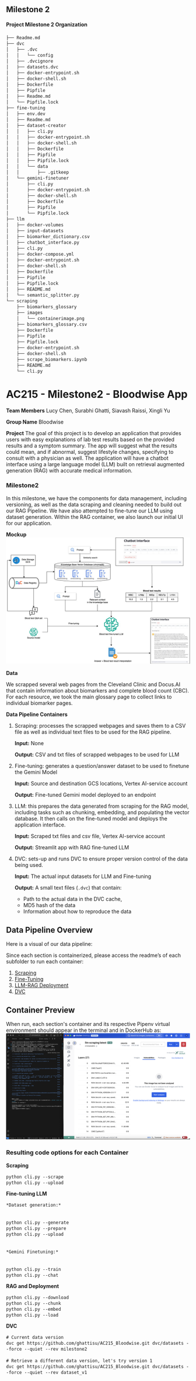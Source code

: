## Milestone 2


#### Project Milestone 2 Organization


```
├── Readme.md
├── dvc
│   ├── .dvc
│   │   └── config
│   ├── .dvcignore
│   ├── datasets.dvc
│   ├── docker-entrypoint.sh
│   ├── docker-shell.sh
│   ├── Dockerfile
│   ├── Pipfile
│   ├── Readme.md
│   └── Pipfile.lock
├── fine-tuning
│   ├── env.dev
│   ├── Readme.md
│   ├── dataset-creator
│   │   ├── cli.py
│   │   ├── docker-entrypoint.sh
│   │   ├── docker-shell.sh
│   │   ├── Dockerfile
│   │   ├── Pipfile
│   │   ├── Pipfile.lock
│   │   └── data
│   │       ├── .gitkeep
│   └── gemini-finetuner
│       ├── cli.py
│       ├── docker-entrypoint.sh
│       ├── docker-shell.sh
│       ├── Dockerfile
│       ├── Pipfile
│       └── Pipfile.lock
├── llm
│   ├── docker-volumes
│   ├── input-datasets
│   ├── biomarker_dictionary.csv
│   ├── chatbot_interface.py
│   ├── cli.py
│   ├── docker-compose.yml
│   ├── docker-entrypoint.sh
│   ├── docker-shell.sh
│   ├── Dockerfile
│   ├── Pipfile
│   ├── Pipfile.lock
│   ├── README.md
│   └── semantic_splitter.py
└── scraping
    ├── biomarkers_glossary
    ├── images
    │   └── containerimage.png
    ├── biomarkers_glossary.csv
    ├── Dockerfile
    ├── Pipfile
    ├── Pipfile.lock
    ├── docker-entrypoint.sh
    ├── docker-shell.sh
    ├── scrape_biomarkers.ipynb
    ├── README.md
    └── cli.py
```


# AC215 - Milestone2 - Bloodwise App


**Team Members**
Lucy Chen, Surabhi Ghatti, Siavash Raissi, Xingli Yu


**Group Name**
Bloodwise


**Project**
The goal of this project is to develop an application that provides users with easy explanations of lab test results based on the provided results and a symptom summary. The app will suggest what the results could mean, and if abnormal, suggest lifestyle changes, specifying to consult with a physician as well. The application will have a chatbot interface using a large language model (LLM) built on retrieval augmented generation (RAG) with accurate medical information.


### Milestone2 ###


In this milestone, we have the components for data management, including versioning, as well as the data scraping and cleaning needed to build out our RAG Pipeline. We have also attempted to fine-tune our LLM using dataset generation. Within the RAG container, we also launch our initial UI for our application.

**Mockup**
![Mockup](Mockup.png)


**Data**

We scrapped several web pages from the Cleveland Clinic and Docus.AI that contain information about biomarkers and complete blood count (CBC). For each resource, we took the main glossary page to collect links to individual biomarker pages.


**Data Pipeline Containers**
1. Scraping: processes the scrapped webpages and saves them to a CSV file as well as individual text files to be used for the RAG pipeline.


	  **Input:** None
	
	
	  **Output:** CSV and txt files of scrapped webpages to be used for LLM


2. Fine-tuning: generates a question/answer dataset to be used to finetune the Gemini Model 


	  **Input:** Source and destination GCS locations, Vertex AI-service account
	
	
	  **Output:** Fine-tuned Gemini model deployed to an endpoint


3. LLM: this prepares the data generated from scraping for the RAG model, including tasks such as chunking, embedding, and populating the vector database. It then calls on the fine-tuned model and deploys the application interface.
 
	  **Input:** Scraped txt files and csv file, Vertex AI-service account
	
	
	  **Output:** Streamlit app with RAG fine-tuned LLM


4. DVC: sets-up and runs DVC to ensure proper version control of the data being used. 

   	  **Input:** The actual input datasets for LLM and Fine-tuning
	
	
	  **Output:** A small text files (`.dvc`) that contain: 
	- Path to the actual data in the DVC cache, 
	- MD5 hash of the data
	- Information about how to reproduce the data





## Data Pipeline Overview


Here is a visual of our data pipeline: 

Since each section is containerized, please access the readme’s of each subfolder to run each container:
1. [Scraping](https://github.com/ghattisu/AC215_Bloodwise/tree/starter/scraping)
2. [Fine-Tuning](https://github.com/ghattisu/AC215_Bloodwise/tree/starter/fine-tuning)
3. [LLM-RAG Deployment](https://github.com/ghattisu/AC215_Bloodwise/tree/starter/llm)
4. [DVC](https://github.com/ghattisu/AC215_Bloodwise/tree/starter/dvc)


## Container Preview
When run, each section's container and its respective Pipenv virtual environment should appear in the terminal and in DockerHub as:
![Container Image](https://github.com/ghattisu/AC215_Bloodwise/blob/starter/scraping/images/containerimage.png?raw=true)


### Resulting code options for each Container


**Scraping**
```
python cli.py --scrape
python cli.py --upload

```


**Fine-tuning LLM**
```
*Dataset generation:*


python cli.py --generate
python cli.py --prepare
python cli.py --upload


*Gemini Finetuning:*


python cli.py --train
python cli.py --chat

```


**RAG and Deployment**
```
python cli.py --download
python cli.py --chunk
python cli.py --embed
python cli.py --load

```


**DVC**
```
# Current data version
dvc get https://github.com/ghattisu/AC215_Bloodwise.git dvc/datasets --force --quiet --rev milestone2

# Retrieve a different data version, let's try version 1
dvc get https://github.com/ghattisu/AC215_Bloodwise.git dvc/datasets --force --quiet --rev dataset_v1

```